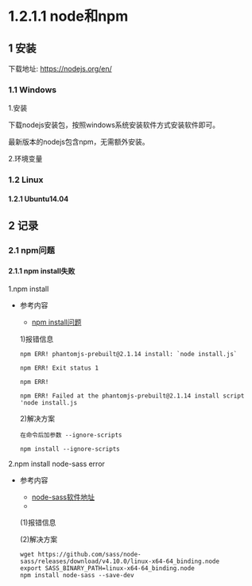 # 1.2.1.1 node和npm

## 1 安装

下载地址: https://nodejs.org/en/

### 1.1 Windows

1.安装

下载nodejs安装包，按照windows系统安装软件方式安装软件即可。

最新版本的nodejs包含npm，无需额外安装。

2.环境变量

### 1.2 Linux

#### 1.2.1 Ubuntu14.04

## 2 记录

### 2.1 npm问题

#### 2.1.1 npm install失败

1.npm install

- 参考内容

  - [npm install问题](https://segmentfault.com/a/1190000008474798)

  1)报错信息

  ```
  npm ERR! phantomjs-prebuilt@2.1.14 install: `node install.js`
  
  npm ERR! Exit status 1
  
  npm ERR!
  
  npm ERR! Failed at the phantomjs-prebuilt@2.1.14 install script 'node install.js
  ```

  2)解决方案

  `在命令后加参数 --ignore-scripts`

  ```
  npm install --ignore-scripts
  ```

2.npm install node-sass error

- 参考内容

  - [node-sass软件地址](https://github.com/sass/node-sass/releases)
  - []()

  (1)报错信息

  (2)解决方案

  ```
  wget https://github.com/sass/node-sass/releases/download/v4.10.0/linux-x64-64_binding.node
  export SASS_BINARY_PATH=linux-x64-64_binding.node
  npm install node-sass --save-dev
  ```